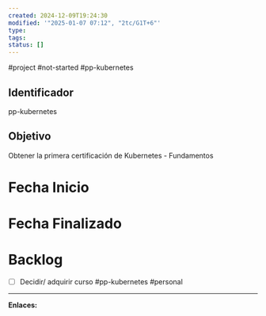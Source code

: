 ```yaml
---
created: 2024-12-09T19:24:30
modified: '"2025-01-07 07:12", "2tc/G1T+6"'
type: 
tags: 
status: []
---
```

#project 
#not-started 
#pp-kubernetes
## Identificador
pp-kubernetes
## Objetivo
Obtener la primera certificación de Kubernetes - Fundamentos

# Fecha Inicio


# Fecha Finalizado


# Backlog
- [ ] Decidir/ adquirir curso #pp-kubernetes #personal 



---
**Enlaces:**
